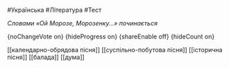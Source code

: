 #Українська #Література #Тест

*Словами «Ой Морозе, Морозенку…» починається*

{noChangeVote on}
{hideProgress on}
{shareEnable off}
{hideCount on}

[[календарно-обрядова пісня]]
[[суспільно-побутова пісня]]
[[історична пісня]]
[[балада]]
[[дума]]
